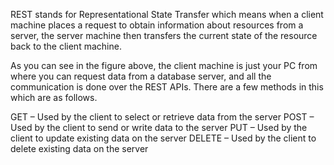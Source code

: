 REST stands for Representational State Transfer which means when a client machine places a request to obtain information about resources from a server, the server machine then transfers the current state of the resource back to the client machine.

As you can see in the figure above, the client machine is just your PC from where you can request data from a database server, and all the communication is done over the REST APIs. There are a few methods in this which are as follows.

GET – Used by the client to select or retrieve data from the server
POST – Used by the client to send or write data to the server
PUT – Used by the client to update existing data on the server
DELETE – Used by the client to delete existing data on the server
